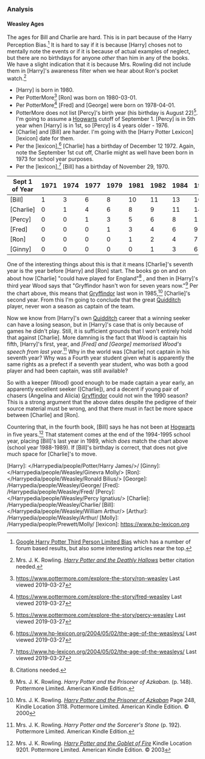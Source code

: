 ### Analysis

#### Weasley Ages

The ages for Bill and Charlie are hard. This is in part because of the Harry Perception Bias.[^240101-3] It is hard to say if it is because [Harry] choses not to mentally note the events or if it is because of actual examples of neglect, but there are no birthdays for anyone _other_ than him in any of the books. We have a slight indication that it is because Mrs. Rowling did not include them in [Harry]'s awareness filter when we hear about Ron's pocket watch.[^240401-4]

- [Harry] is born in 1980.
- Per PotterMore[^20190327-1] [Ron] was born on 1980-03-01.
- Per PotterMore[^20190327-2] [Fred] and [George] were born on 1978-04-01.
- PotterMore does not list [Percy]'s birth year (his birthday is August 22)[^20190327-3]. I'm going to assume a [Hogwarts] cutoff of September 1.
  [Percy] is in 5th year when [Harry] is in 1st, so [Percy] is 4 years
  older - 1976.
- [Charlie] and [Bill] are harder. I'm going with the [Harry Potter
  Lexicon][lexicon] date for them.
- Per the [lexicon],[^20190327-4] [Charlie] has a birthday of December 12 1972. Again, note the September 1st cut off, Charlie might as well
  have been born in 1973 for school year purposes.
- Per the [lexicon],[^20190327-5] [Bill] has a birthday of November 29, 1970.

| Sept 1 of Year | 1971 | 1974 | 1977 | 1979 | 1981 | 1982 | 1984 | 1987 | 1988 | 1989 | 1990 | 1991 | 1992 | 1993 | 1994 | 1995 | 1996 | 1997 | 1998 |
| -------------- | ---- | ---- | ---- | ---- | ---- | ---- | ---- | ---- | ---- | ---- | ---- | ---- | ---- | ---- | ---- | ---- | ---- | ---- | ---- |
| [Bill]         | 1    | 3    | 6    | 8    | 10   | 11   | 13   | 16   | 17   | 18   | 19   | 20   | 21   | 22   | 23   | 24   | 25   | 26   | 27   |
| [Charlie]      | 0    | 1    | 4    | 6    | 8    | 9    | 11   | 14   | 15   | 16   | 17   | 18   | 19   | 20   | 21   | 22   | 23   | 24   | 25   |
| [Percy]        | 0    | 0    | 1    | 3    | 5    | 6    | 8    | 11   | 12   | 13   | 14   | 15   | 16   | 17   | 18   | 19   | 20   | 21   | 22   |
| [Fred]         | 0    | 0    | 0    | 1    | 3    | 4    | 6    | 9    | 10   | 11   | 12   | 13   | 14   | 15   | 16   | 17   | 18   | 19   | 20   |
| [Ron]          | 0    | 0    | 0    | 0    | 1    | 2    | 4    | 7    | 8    | 9    | 10   | 11   | 12   | 13   | 14   | 15   | 16   | 17   | 18   |
| [Ginny]        | 0    | 0    | 0    | 0    | 0    | 1    | 3    | 6    | 7    | 8    | 9    | 10   | 11   | 12   | 13   | 14   | 15   | 16   | 17   |

One of the interesting things about this is that it means [Charlie]'s
seventh year is the year before [Harry] and [Ron] start. The books go
on and on about how [Charlie] "could have played for England"[^20200629-2]
, and then in [Harry]'s third year Wood says that "Gryffindor hasn't
won for seven years now."[^20200629-3] Per the chart above, this means
that [Gryffindor] last won in 1985,[^20210601-3] [Charlie]'s second
year. From this I'm going to conclude that the great [Quidditch] player,
never won a season as captain of the team.

Now we know from [Harry]'s own [Quidditch] career that a winning seeker
can have a losing season, but in [Harry]'s case that is only because of
games he didn't play. Still, it is sufficient grounds that I won't
entirely hold that against [Charlie]. More damning is the fact that Wood
is captain his fifth, [Harry]'s first, year, and _[Fred] and [George]
memorised Wood's speech from last year._[^20200728-1] Why in the world
was [Charlie] not captain in his seventh year? Why was a Fourth year
student given what is apparently the same rights as a prefect if a
seventh year student, who was both a good player and had been
captain, was still available?

So with a keeper (Wood) good enough to be made captain a year early, an
apparently excellent seeker ([Charlie]), and a decent if young pair of
chasers (Angelina and Alicia) [Gryffindor] could not win the 1990 season?
This is a strong argument that the above dates despite the pedigree of
their source material must be wrong, and that there must in fact be
more space between [Charlie] and [Ron].

Countering that, in the fourth book, [Bill] says he has not been at
[Hogwarts] in five years.[^20210601-2] That statement comes at the end
of the 1994-1995 school year, placing [Bill]'s last year in 1989, which
_does_ match the chart above (school year 1988-1989). If [Bill]'s
birthday is correct, that does not give much space for [Charlie]'s to move.

[Hogwarts]: /Harrypedia/Hogwarts/
[Quidditch]: /Harrypedia/Quidditch/
[Gryffindor]: /Harrypedia/Hogwarts/Gryffindor/

[Harry]: </Harrypedia/people/Potter/Harry James/>/
[Ginny]: </Harrypedia/people/Weasley/Ginevra Molly/>
[Ron]: </Harrypedia/people/Weasley/Ronald Bilius/>
[George]: /Harrypedia/people/Weasley/George/
[Fred]: /Harrypedia/people/Weasley/Fred/
[Percy]: </Harrypedia/people/Weasley/Percy Ignatius/>
[Charlie]: /Harrypedia/people/Weasley/Charlie/
[Bill]: </Harrypedia/people/Weasley/William Arthur/>
[Arthur]: /Harrypedia/people/Weasley/Arthur/
[Molly]: /Harrypedia/people/Prewett/Molly/
[lexicon]: https://www.hp-lexicon.org

[^20210601-3]:
    Mrs. J. K. Rowling.
    _[Harry Potter and the Prisoner of Azkaban](https://www.goodreads.com/book/show/5.Harry_Potter_and_the_Prisoner_of_Azkaban)_
    Page 248, Kindle Location 3118. Pottermore Limited. American Kindle Edition. © 2000

[^20210601-2]:
    Mrs. J. K. Rowling.
    _[Harry Potter and the Goblet of Fire](https://www.goodreads.com/book/show/6.Harry_Potter_and_the_Goblet_of_Fire)_
    Kindle Location 9201. Pottermore Limited. American Kindle Edition. © 2003

[^20200629-3]:
    Mrs. J. K. Rowling. _Harry Potter and the Prisoner of Azkaban_.
    (p. 148). Pottermore Limited. American Kindle Edition.

[^20200728-1]:
    Mrs. J. K. Rowling. _Harry Potter and the Sorcerer's Stone_
    (p. 192). Pottermore Limited. American Kindle Edition.

[^20200629-2]: Citations needed.

[^20190327-1]: https://www.pottermore.com/explore-the-story/ron-weasley Last viewed 2019-03-27

[^20190327-2]: https://www.pottermore.com/explore-the-story/fred-weasley Last viewed 2019-03-27

[^20190327-3]: https://www.pottermore.com/explore-the-story/percy-weasley Last viewed 2019-03-27

[^20190327-4]: https://www.hp-lexicon.org/2004/05/02/the-age-of-the-weasleys/ Last viewed 2019-03-27

[^20190327-5]: https://www.hp-lexicon.org/2004/05/02/the-age-of-the-weasleys/ Last viewed 2019-03-27

[^240101-3]: [Google Harry Potter Third Person Limited Bias](https://www.google.com/search?q=Harry+Potter+Third+Person+Limited+Bias) which has a number of forum based results, but also some interesting articles near the top.

[^240401-4]:
    Mrs. J. K. Rowling.
    _[Harry Potter and the Deathly Hallows]_
    better citation needed.

[Harry Potter and the Deathly Hallows]: https://www.librarything.com/work/3577382
